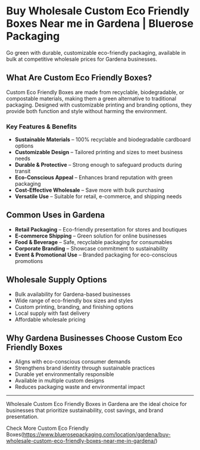 # Buy Wholesale Custom Eco Friendly Boxes Near me in Gardena | Bluerose Packaging

Go green with durable, customizable eco-friendly packaging, available in bulk at competitive wholesale prices for Gardena businesses.

## What Are Custom Eco Friendly Boxes?

Custom Eco Friendly Boxes are made from recyclable, biodegradable, or compostable materials, making them a green alternative to traditional packaging. Designed with customizable printing and branding options, they provide both function and style without harming the environment.  

### Key Features & Benefits

- **Sustainable Materials** – 100% recyclable and biodegradable cardboard options  
- **Customizable Design** – Tailored printing and sizes to meet business needs  
- **Durable & Protective** – Strong enough to safeguard products during transit  
- **Eco-Conscious Appeal** – Enhances brand reputation with green packaging  
- **Cost-Effective Wholesale** – Save more with bulk purchasing  
- **Versatile Use** – Suitable for retail, e-commerce, and shipping needs  

## Common Uses in Gardena

- **Retail Packaging** – Eco-friendly presentation for stores and boutiques  
- **E-commerce Shipping** – Green solution for online businesses  
- **Food & Beverage** – Safe, recyclable packaging for consumables  
- **Corporate Branding** – Showcase commitment to sustainability  
- **Event & Promotional Use** – Branded packaging for eco-conscious promotions  

## Wholesale Supply Options

- Bulk availability for Gardena-based businesses  
- Wide range of eco-friendly box sizes and styles  
- Custom printing, branding, and finishing options  
- Local supply with fast delivery  
- Affordable wholesale pricing  

## Why Gardena Businesses Choose Custom Eco Friendly Boxes

- Aligns with eco-conscious consumer demands  
- Strengthens brand identity through sustainable practices  
- Durable yet environmentally responsible  
- Available in multiple custom designs  
- Reduces packaging waste and environmental impact  

---

Wholesale Custom Eco Friendly Boxes in Gardena are the ideal choice for businesses that prioritize sustainability, cost savings, and brand presentation.  

Check More Custom Eco Friendly Boxes(https://www.bluerosepackaging.com/location/gardena/buy-wholesale-custom-eco-friendly-boxes-near-me-in-gardena/)
